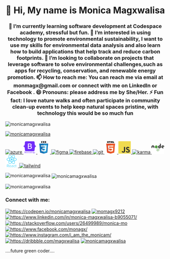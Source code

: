 
<h1 align="center">👋 Hi, My name is Monica Magxwalisa </h1>
<h3 align="center">🌱 I’m currently learning software development at Codespace academy, stressful but fun.
👀 I’m interested in using technology to promote environmental sustainability, 
      I want to use my skills for environmental data analysis and also learn how to build applications that help track and reduce carbon footprints.
💞️ I’m looking to collaborate on projects that leverage software to solve environmental challenges,such as apps for recycling, conservation, and renewable energy promotion.      
📫 How to reach me: You can reach me via email at monmagx@gmail.com or connect with me on LinkedIn or Facebook .
😄 Pronouns: please address me by She/Her.
⚡ Fun fact: I love nature walks and often participate in community clean-up events to help keep natural spaces pristine, 
        with technology this would be so much fun</h3>

<p align="left"> <img src="https://komarev.com/ghpvc/?username=monicamagxwalisa&label=Profile%20views&color=0e75b6&style=flat" alt="monicamagxwalisa" /> </p>


<p align="left"> <a href="https://github.com/ryo-ma/github-profile-trophy"><img src="https://github-profile-trophy.vercel.app/?username=monicamagxwalisa" alt="monicamagxwalisa" /></a> </p>



<p align="left"> <a href="https://azure.microsoft.com/en-in/" target="_blank" rel="noreferrer"> <img src="https://www.vectorlogo.zone/logos/microsoft_azure/microsoft_azure-icon.svg" alt="azure" width="40" height="40"/> </a> <a href="https://getbootstrap.com" target="_blank" rel="noreferrer"> <img src="https://raw.githubusercontent.com/devicons/devicon/master/icons/bootstrap/bootstrap-plain-wordmark.svg" alt="bootstrap" width="40" height="40"/> </a> <a href="https://www.w3schools.com/css/" target="_blank" rel="noreferrer"> <img src="https://raw.githubusercontent.com/devicons/devicon/master/icons/css3/css3-original-wordmark.svg" alt="css3" width="40" height="40"/> </a> <a href="https://www.figma.com/" target="_blank" rel="noreferrer"> <img src="https://www.vectorlogo.zone/logos/figma/figma-icon.svg" alt="figma" width="40" height="40"/> </a> <a href="https://firebase.google.com/" target="_blank" rel="noreferrer"> <img src="https://www.vectorlogo.zone/logos/firebase/firebase-icon.svg" alt="firebase" width="40" height="40"/> </a> <a href="https://git-scm.com/" target="_blank" rel="noreferrer"> <img src="https://www.vectorlogo.zone/logos/git-scm/git-scm-icon.svg" alt="git" width="40" height="40"/> </a> <a href="https://www.w3.org/html/" target="_blank" rel="noreferrer"> <img src="https://raw.githubusercontent.com/devicons/devicon/master/icons/html5/html5-original-wordmark.svg" alt="html5" width="40" height="40"/> </a> <a href="https://developer.mozilla.org/en-US/docs/Web/JavaScript" target="_blank" rel="noreferrer"> <img src="https://raw.githubusercontent.com/devicons/devicon/master/icons/javascript/javascript-original.svg" alt="javascript" width="40" height="40"/> </a> <a href="https://karma-runner.github.io/latest/index.html" target="_blank" rel="noreferrer"> <img src="https://raw.githubusercontent.com/detain/svg-logos/780f25886640cef088af994181646db2f6b1a3f8/svg/karma.svg" alt="karma" width="40" height="40"/> </a> <a href="https://nodejs.org" target="_blank" rel="noreferrer"> <img src="https://raw.githubusercontent.com/devicons/devicon/master/icons/nodejs/nodejs-original-wordmark.svg" alt="nodejs" width="40" height="40"/> </a> <a href="https://reactjs.org/" target="_blank" rel="noreferrer"> <img src="https://raw.githubusercontent.com/devicons/devicon/master/icons/react/react-original-wordmark.svg" alt="react" width="40" height="40"/> </a> <a href="https://tailwindcss.com/" target="_blank" rel="noreferrer"> <img src="https://www.vectorlogo.zone/logos/tailwindcss/tailwindcss-icon.svg" alt="tailwind" width="40" height="40"/> </a> </p>


<p><img align="left" src="https://github-readme-stats.vercel.app/api/top-langs?username=monicamagxwalisa&show_icons=true&locale=en&layout=compact" alt="monicamagxwalisa" /></p>

<p>&nbsp;<img align="center" src="https://github-readme-stats.vercel.app/api?username=monicamagxwalisa&show_icons=true&theme=true" alt="monicamagxwalisa" /></p>

<p><img align="center" src="https://github-readme-streak-stats.herokuapp.com/?user=monicamagxwalisa&" alt="monicamagxwalisa" /></p>

<h3 align="left">Connect with me:</h3>

<p align="left">
<a href="https://codepen.io/https://codepen.io/monicamagxwalisa" target="blank"><img align="center" src="https://raw.githubusercontent.com/rahuldkjain/github-profile-readme-generator/master/src/images/icons/Social/codepen.svg" alt="https://codepen.io/monicamagxwalisa" height="30" width="40" /></a>
<a href="https://twitter.com/momagx9212" target="blank"><img align="center" src="https://raw.githubusercontent.com/rahuldkjain/github-profile-readme-generator/master/src/images/icons/Social/twitter.svg" alt="momagx9212" height="30" width="40" /></a>
<a href="https://linkedin.com/in/https://www.linkedin.com/in/monica-magxwalisa-b9055071/" target="blank"><img align="center" src="https://raw.githubusercontent.com/rahuldkjain/github-profile-readme-generator/master/src/images/icons/Social/linked-in-alt.svg" alt="https://www.linkedin.com/in/monica-magxwalisa-b9055071/" height="30" width="40" /></a>
<a href="https://stackoverflow.com/users/https://stackoverflow.com/users/26499989/monica-mo" target="blank"><img align="center" src="https://raw.githubusercontent.com/rahuldkjain/github-profile-readme-generator/master/src/images/icons/Social/stack-overflow.svg" alt="https://stackoverflow.com/users/26499989/monica-mo" height="30" width="40" /></a>
<a href="https://fb.com/https://www.facebook.com/monagx/" target="blank"><img align="center" src="https://raw.githubusercontent.com/rahuldkjain/github-profile-readme-generator/master/src/images/icons/Social/facebook.svg" alt="https://www.facebook.com/monagx/" height="30" width="40" /></a>
<a href="https://instagram.com/https://www.instagram.com/i_am_the_monicam/" target="blank"><img align="center" src="https://raw.githubusercontent.com/rahuldkjain/github-profile-readme-generator/master/src/images/icons/Social/instagram.svg" alt="https://www.instagram.com/i_am_the_monicam/" height="30" width="40" /></a>
<a href="https://dribbble.com/https://dribbble.com/magxwalisa" target="blank"><img align="center" src="https://raw.githubusercontent.com/rahuldkjain/github-profile-readme-generator/master/src/images/icons/Social/dribbble.svg" alt="https://dribbble.com/magxwalisa" height="30" width="40" /></a>
<a href="https://discord.gg/monicamagxwalisa" target="blank"><img align="center" src="https://raw.githubusercontent.com/rahuldkjain/github-profile-readme-generator/master/src/images/icons/Social/discord.svg" alt="monicamagxwalisa" height="30" width="40" /></a>
</p>

  <p>....future green coder....</p>
